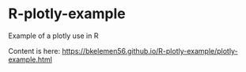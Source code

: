 # R-plotly-example
Example of a plotly use in R

Content is here: https://bkelemen56.github.io/R-plotly-example/plotly-example.html